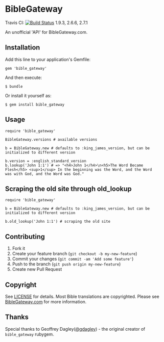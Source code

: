 # BibleGateway

Travis CI:
[![Build Status](https://travis-ci.org/bibleable/bible_gateway.png?branch=master)](https://travis-ci.org/bibleable/bible_gateway)
1.9.3, 2.6.6, 2.7.1

An unofficial 'API' for BibleGateway.com. 

## Installation

Add this line to your application's Gemfile:

    gem 'bible_gateway'

And then execute:

    $ bundle

Or install it yourself as:

    $ gem install bible_gateway

## Usage

```
require 'bible_gateway'

BibleGateway.versions # available versions

b = BibleGateway.new # defaults to :king_james_version, but can be initialized to different version

b.version = :english_standard_version
b.lookup('John 1:1') # => "<h4>John 1</h4>\n<h5>The Word Became Flesh</h5> <sup>1</sup> In the beginning was the Word, and the Word was with God, and the Word was God."
```

## Scraping the old site through old_lookup

```
require 'bible_gateway'

b = BibleGateway.new # defaults to :king_james_version, but can be initialized to different version

b.old_lookup('John 1:1') # scraping the old site
```

## Contributing

1. Fork it
2. Create your feature branch (`git checkout -b my-new-feature`)
3. Commit your changes (`git commit -am 'Add some feature'`)
4. Push to the branch (`git push origin my-new-feature`)
5. Create new Pull Request

## Copyright

See [LICENSE](License.txt) for details.
Most Bible translations are copyrighted.  Please see [BibleGateway.com](http://biblegateway.com) for more information.

## Thanks

Special thanks to Geoffrey Dagley([@gdagley](http://github.com/gdagley)) - the original creator of `bible_gateway` rubygem. 

